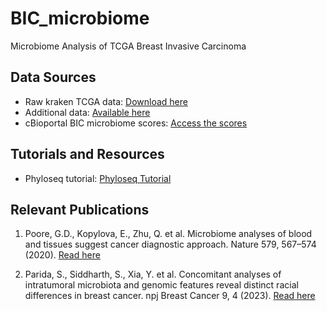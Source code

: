 # BIC_microbiome
Microbiome Analysis of TCGA Breast Invasive Carcinoma

## Data Sources
- Raw kraken TCGA data: [Download here](http://ftp.microbio.me/pub/cancer_microbiome_analysis/TCGA/Kraken/)
- Additional data: [Available here](http://firebrowse.org/?cohort=BRCA&download_dialog=true%27)
- cBioportal BIC microbiome scores: [Access the scores](https://www.cbioportal.org/comparison/generic_assay_microbiome_signature?comparisonId=61b7a0b4f8f71021ce57cfca&unselectedGroups=%5B%5D)

## Tutorials and Resources
- Phyloseq tutorial: [Phyloseq Tutorial](https://vaulot.github.io/tutorials/Phyloseq_tutorial.html#data)

## Relevant Publications
1. Poore, G.D., Kopylova, E., Zhu, Q. et al. Microbiome analyses of blood and tissues suggest cancer diagnostic approach. Nature 579, 567–574 (2020). [Read here](https://doi.org/10.1038/s41586-020-2095-1)

2. Parida, S., Siddharth, S., Xia, Y. et al. Concomitant analyses of intratumoral microbiota and genomic features reveal distinct racial differences in breast cancer. npj Breast Cancer 9, 4 (2023). [Read here](https://doi.org/10.1038/s41523-023-00505-6)
